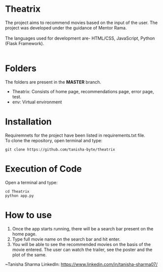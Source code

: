 # Theatrix
The project aims to recommend movies based on the input of the user. The project was developed under the guidance of Mentor Rama.
<br><br>
The languages used for development are- HTML/CSS, JavaScript, Python (Flask Framework).<br><br>
<h1>Folders</h1>
The folders are present in the <b>MASTER</b> branch.
<ul>
  <li>Theatrix: Consists of home page, recommendations page, error page, test.</li>
  <li>env: Virtual environment</li>
 </ul>

 <h1>Installation</h1>
 Requiremnets for the project have been listed in requirements.txt file.<br>
 To clone the repository, open terminal and type:<br>

 ```
 git clone https://github.com/tanisha-byte/theatrix
 ```
<h1>Execution of Code </h1>
Open a terminal and type:

```
cd Theatrix
python app.py
```
<h1>How to use</h1>
<ol>
  <li>Once the app starts running, there will be a search bar present on the home page. </li>
  <li>Type full movie name on the search bar and hit enter.</li>
  <li>You will be able to see the recommended movies on the basis of the movie entered. The user can watch the trailer, see the poster and the plot of the same.</li>
 </ol>
 
~Tanisha Sharma
LinkedIn: https://www.linkedin.com/in/tanisha-sharma07/
